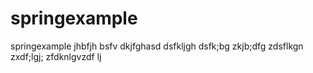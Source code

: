 # springexample
springexample
jhbfjh
bsfv
dkjfghasd
dsfkljgh
dsfk;bg
zkjb;dfg
zdsflkgn
zxdf;lgj;
zfdknlgvzdf
lj

